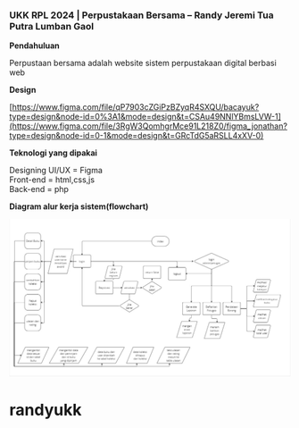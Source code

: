 ### UKK RPL 2024 | Perpustakaan Bersama – Randy Jeremi Tua Putra Lumban Gaol

**Pendahuluan** 

Perpustaan bersama adalah website sistem perpustakaan digital berbasi web

**Design**

[https://www.figma.com/file/qP7903cZGiPzBZyqR4SXQU/bacayuk?type=design&node-id=0%3A1&mode=design&t=CSAu49NNlYBmsLVW-1](https://www.figma.com/file/3RgW3QomhgrMce91L218Z0/figma_jonathan?type=design&node-id=0-1&mode=design&t=GRcTdG5aRSLL4xXV-0)

**Teknologi yang dipakai** 

Designing UI/UX = Figma <br/>
Front-end = html,css,js <br/>
Back-end = php <br/>

**Diagram alur kerja sistem(flowchart)**

![](flowchartukkperpus.jpg)

# randyukk
